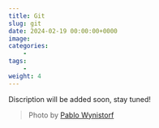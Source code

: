 ```yaml
---
title: Git
slug: git
date: 2024-02-19 00:00:00+0000
image: 
categories:
    - 
tags:
    - 
weight: 4
---
```

Discription will be added soon, stay tuned!

> Photo by [Pablo Wynistorf](https://www.pablo.one)
